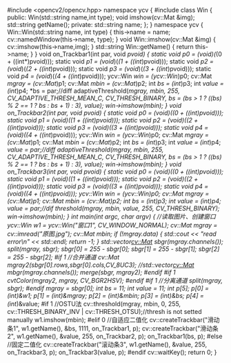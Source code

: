 #include <opencv2/opencv.hpp>
namespace ycv {
#include<iostream>
	class Win {
	public:
		Win(std::string name,int type);
		void imshow(cv::Mat &img);
		std::string getName();
	private:
		std::string name;
	};
}
namespace ycv {
	Win::Win(std::string name, int type) {
		this->name = name;
		cv::namedWindow(this->name, type);
	}
	void Win::imshow(cv::Mat &img) {
		cv::imshow(this->name,img);
	}
	std::string Win::getName() {
		return this->name;
	}
}
void on_Trackbar1(int par, void *pvoid)
{
	static void *p0 = (void*)(*(0 + ((int*)pvoid)));
	static void *p1 = (void*)(*(1 + ((int*)pvoid)));
	static void *p2 = (void*)(*(2 + ((int*)pvoid)));
	static void *p3 = (void*)(*(3 + ((int*)pvoid)));
	static void *p4 = (void*)(*(4 + ((int*)pvoid)));
	ycv::Win *win = (ycv::Win*)p0;
	cv::Mat *mgray = (cv::Mat*)p1;
	cv::Mat *mbin = (cv::Mat*)p2;
	int *bs = (int*)p3;
	int *value = (int*)p4;
	*bs = par;//diff
	adaptiveThreshold(*mgray, *mbin, 255,
		CV_ADAPTIVE_THRESH_MEAN_C, CV_THRESH_BINARY,
		*bs = (*bs > 1 ? ((*bs) % 2 == 1 ? *bs : *bs + 1) : 3),
		*value);
	win->imshow(*mbin);
}
void on_Trackbar2(int par, void *pvoid)
{
	static void *p0 = (void*)(*(0 + ((int*)pvoid)));
	static void *p1 = (void*)(*(1 + ((int*)pvoid)));
	static void *p2 = (void*)(*(2 + ((int*)pvoid)));
	static void *p3 = (void*)(*(3 + ((int*)pvoid)));
	static void *p4 = (void*)(*(4 + ((int*)pvoid)));
	ycv::Win *win = (ycv::Win*)p0;
	cv::Mat *mgray = (cv::Mat*)p1;
	cv::Mat *mbin = (cv::Mat*)p2;
	int *bs = (int*)p3;
	int *value = (int*)p4;
	*value = par;//diff
	adaptiveThreshold(*mgray, *mbin, 255,
		CV_ADAPTIVE_THRESH_MEAN_C, CV_THRESH_BINARY,
		*bs = (*bs > 1 ? ((*bs) % 2 == 1 ? *bs : *bs + 1) : 3),
		*value);
	win->imshow(*mbin);
}
void on_Trackbar3(int par, void *pvoid)
{
	static void *p0 = (void*)(*(0 + ((int*)pvoid)));
	static void *p1 = (void*)(*(1 + ((int*)pvoid)));
	static void *p2 = (void*)(*(2 + ((int*)pvoid)));
	static void *p3 = (void*)(*(3 + ((int*)pvoid)));
	static void *p4 = (void*)(*(4 + ((int*)pvoid)));
	ycv::Win *win = (ycv::Win*)p0;
	cv::Mat *mgray = (cv::Mat*)p1;
	cv::Mat *mbin = (cv::Mat*)p2;
	int *bs = (int*)p3;
	int *value = (int*)p4;
	*value = par;//dif
	threshold(*mgray, *mbin, *value, 255, CV_THRESH_BINARY);
	win->imshow(*mbin);
}
int main(int argc, char** argv)
{
	//读取图片、创建窗口
	ycv::Win w1 = ycv::Win("窗口1", CV_WINDOW_NORMAL);
	cv::Mat mgray = cv::imread("原图.jpg");
	cv::Mat mbin;
	if (!mgray.data) { 
		std::cout << "read error\n" << std::endl;
		return -1;
	}
	std::vector<cv::Mat> sbgr(mgray.channels());
	split(mgray, sbgr);
	sbgr[0] = 255 - sbgr[0];
	sbgr[1] = 255 - sbgr[1];
	sbgr[2] = 255 - sbgr[2];
#if 1 //合并通道
	cv::Mat mgray2(sbgr[0].rows,sbgr[0].cols,CV_8UC3);
	//std::vector<cv::Mat> mbgr(mgray.channels());
	merge(sbgr, mgray2);
#endif
#if 1 
	cvtColor(mgray2, mgray, CV_BGR2HSV);
#endif
#if 1 //分离通道
	split(mgray, sbgr);
#endif
	mgray = sbgr[0];
	int bs = 11;
	int value = 11;
	int *p[5];
	p[0] = (int*)&w1;
	p[1] = (int*)&mgray;
	p[2] = (int*)&mbin;
	p[3] = (int*)&bs;
	p[4] = (int*)&value;
#if 1 //OSTU法
	cv::threshold(mgray, mbin, 0, 255, cv::THRESH_BINARY_INV | cv::THRESH_OTSU);//thresh is not setted manually
	w1.imshow(mbin);
#elif 0 //自适应二值化
	cv::createTrackbar("滑动条1", w1.getName(), &bs, 1111, on_Trackbar1, p);
	cv::createTrackbar("滑动条2", w1.getName(), &value, 255, on_Trackbar2, p);
	on_Trackbar1(bs, p);
#else //固定二值化
	cv::createTrackbar("滚动条3", w1.getName(), &value, 255, on_Trackbar3, p);
	on_Trackbar3(value, p);
#endif
	cv::waitKey();
	return 0;
}
